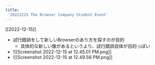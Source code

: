 ```yaml
---
title:
 '20221215 The Browser Company Student Event'
---
```

[[2022-12-15]]
- 試行錯誤をして新しいBrowserのあり方を探すのが目的
	- 具体的な新しい像があるというより、試行錯誤自体が目的っぽい
- ![[Screenshot 2022-12-15 at 12.45.01 PM.png]]
- ![[Screenshot 2022-12-15 at 12.49.56 PM.png]]